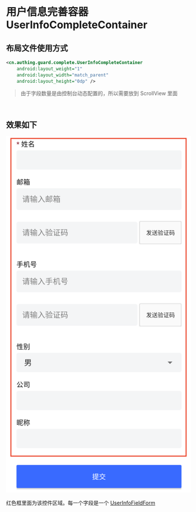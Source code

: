 # 用户信息完善容器 UserInfoCompleteContainer

## 布局文件使用方式

```xml
<cn.authing.guard.complete.UserInfoCompleteContainer
    android:layout_weight="1"
    android:layout_width="match_parent"
    android:layout_height="0dp" />
```

>由于字段数量是由控制台动态配置的，所以需要放到 ScrollView 里面

<br>

## 效果如下

![](./images/complete_container.png)

红色框里面为该控件区域。每一个字段是一个 [UserInfoFieldForm](./hc_complete_form.md)
